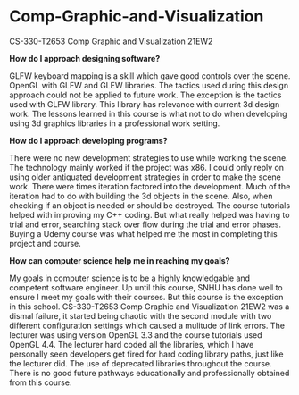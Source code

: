 # Comp-Graphic-and-Visualization
CS-330-T2653 Comp Graphic and Visualization 21EW2

**How do I approach designing software?**

GLFW keyboard mapping is a skill which gave good controls over the scene. OpenGL with GLFW and GLEW libraries. The tactics used during this design approach could not be applied to future work. The exception is the tactics used with GLFW library. This library has relevance with current 3d design work. The lessons learned in this course is what not to do when developing using 3d graphics libraries in a professional work setting.

**How do I approach developing programs?**

There were no new development strategies to use while working the scene. The technology mainly worked if the project was x86. I could only reply on using older antiquated development strategies in order to make the scene work. There were times iteration factored into the development. Much of the iteration had to do with building the 3d objects in the scene. Also, when checking if an object is needed or should be destroyed. The course tutorials helped with improving my C++ coding. But what really helped was having to trial and error, searching stack over flow during the trial and error phases. Buying a Udemy course was what helped me the most in completing this project and course.

**How can computer science help me in reaching my goals?**

My goals in computer science is to be a highly knowledgable and competent software engineer. Up until this course, SNHU has done well to ensure I meet my goals with their courses. But this course is the exception in this school. CS-330-T2653 Comp Graphic and Visualization 21EW2 was a dismal failure, it started being chaotic with the second module with two different configuration settings which caused a mulitude of link errors. The lecturer was using version OpenGL 3.3 and the course tutorials used OpenGL 4.4. The lecturer hard coded all the libraries, which I have personally seen developers get fired for hard coding library paths, just like the lecturer did. The use of deprecated libraries throughout the course. There is no good future pathways educationally and professionally obtained from this course. 
